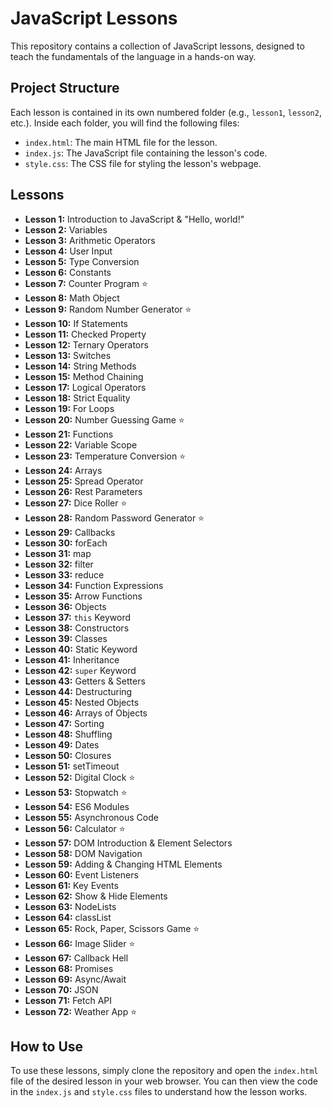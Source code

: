 # JavaScript Lessons

This repository contains a collection of JavaScript lessons, designed to teach the fundamentals of the language in a hands-on way.

## Project Structure

Each lesson is contained in its own numbered folder (e.g., `lesson1`, `lesson2`, etc.). Inside each folder, you will find the following files:

*   `index.html`: The main HTML file for the lesson.
*   `index.js`: The JavaScript file containing the lesson's code.
*   `style.css`: The CSS file for styling the lesson's webpage.

## Lessons

*   **Lesson 1:** Introduction to JavaScript & "Hello, world!"
*   **Lesson 2:** Variables
*   **Lesson 3:** Arithmetic Operators
*   **Lesson 4:** User Input
*   **Lesson 5:** Type Conversion
*   **Lesson 6:** Constants
*   **Lesson 7:** Counter Program ⭐
*   **Lesson 8:** Math Object
*   **Lesson 9:** Random Number Generator ⭐
*   **Lesson 10:** If Statements
*   **Lesson 11:** Checked Property
*   **Lesson 12:** Ternary Operators
*   **Lesson 13:** Switches
*   **Lesson 14:** String Methods
*   **Lesson 15:** Method Chaining
*   **Lesson 17:** Logical Operators
*   **Lesson 18:** Strict Equality
*   **Lesson 19:** For Loops
*   **Lesson 20:** Number Guessing Game ⭐
*   **Lesson 21:** Functions
*   **Lesson 22:** Variable Scope
*   **Lesson 23:** Temperature Conversion ⭐
*   **Lesson 24:** Arrays
*   **Lesson 25:** Spread Operator
*   **Lesson 26:** Rest Parameters
*   **Lesson 27:** Dice Roller ⭐
*   **Lesson 28:** Random Password Generator ⭐
*   **Lesson 29:** Callbacks
*   **Lesson 30:** forEach
*   **Lesson 31:** map
*   **Lesson 32:** filter
*   **Lesson 33:** reduce
*   **Lesson 34:** Function Expressions
*   **Lesson 35:** Arrow Functions
*   **Lesson 36:** Objects
*   **Lesson 37:** `this` Keyword
*   **Lesson 38:** Constructors
*   **Lesson 39:** Classes
*   **Lesson 40:** Static Keyword
*   **Lesson 41:** Inheritance
*   **Lesson 42:** `super` Keyword
*   **Lesson 43:** Getters & Setters
*   **Lesson 44:** Destructuring
*   **Lesson 45:** Nested Objects
*   **Lesson 46:** Arrays of Objects
*   **Lesson 47:** Sorting
*   **Lesson 48:** Shuffling
*   **Lesson 49:** Dates
*   **Lesson 50:** Closures
*   **Lesson 51:** setTimeout
*   **Lesson 52:** Digital Clock ⭐
*   **Lesson 53:** Stopwatch ⭐
*   **Lesson 54:** ES6 Modules
*   **Lesson 55:** Asynchronous Code
*   **Lesson 56:** Calculator ⭐
*   **Lesson 57:** DOM Introduction & Element Selectors
*   **Lesson 58:** DOM Navigation
*   **Lesson 59:** Adding & Changing HTML Elements
*   **Lesson 60:** Event Listeners
*   **Lesson 61:** Key Events
*   **Lesson 62:** Show & Hide Elements
*   **Lesson 63:** NodeLists
*   **Lesson 64:** classList
*   **Lesson 65:** Rock, Paper, Scissors Game ⭐
*   **Lesson 66:** Image Slider ⭐
*   **Lesson 67:** Callback Hell
*   **Lesson 68:** Promises
*   **Lesson 69:** Async/Await
*   **Lesson 70:** JSON
*   **Lesson 71:** Fetch API
*   **Lesson 72:** Weather App ⭐

## How to Use

To use these lessons, simply clone the repository and open the `index.html` file of the desired lesson in your web browser. You can then view the code in the `index.js` and `style.css` files to understand how the lesson works.
